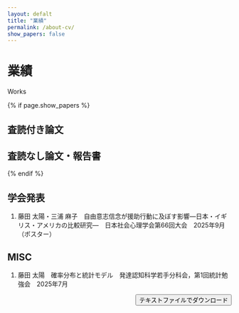 ```yaml
---
layout: defalt
title: "業績"
permalink: /about-cv/
show_papers: false
---
```


<div class="page-header">
    <h1>業績</h1>
    <p class="page-subtitle">Works</p>
</div>

<div class="cv-content">
    {% if page.show_papers %}
    <div class="cv-section">
        <div class="cv-card">
            <h2>査読付き論文</h2>
            <ol class="cv-ol">
                <!-- 例: 藤田 太陽・三浦 麻子. 論文タイトル. 掲載誌名, 巻(号), 頁, 20XX. <span class="cv-flag peer">査読あり</span> -->
            </ol>
        </div>
    </div>
    <div class="cv-section">
        <div class="cv-card">
            <h2>査読なし論文・報告書</h2>
            <ol class="cv-ol">
                <!-- 例: 藤田 太陽. 報告書タイトル. 機関名, 20XX. <span class="cv-flag nopeer">査読なし</span> -->
            </ol>
        </div>
    </div>
    {% endif %}
    <div class="cv-section">
        <div class="cv-card">
            <h2>学会発表</h2>
            <ol class="cv-ol">
                <li>藤田 太陽・三浦 麻子　自由意志信念が援助行動に及ぼす影響―日本・イギリス・アメリカの比較研究―　日本社会心理学会第66回大会　2025年9月（ポスター）</li>
            </ol>
        </div>
    </div>
    <div class="cv-section">
        <div class="cv-card">
            <h2>MISC</h2>
            <ol class="cv-ol">
                <li>藤田 太陽　確率分布と統計モデル　発達認知科学若手分科会，第1回統計勉強会　2025年7月</li>
            </ol>
        </div>
    </div>
    <div style="text-align:right; margin-bottom: 16px;">
        <button id="download-cv-text" class="btn btn-outline">テキストファイルでダウンロード</button>
    </div>
</div>
